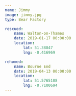 ```yaml
---
name: Jimmy
image: jimmy.jpg
type: Bear Factory

rescued:
    name: Walton-on-Thames
    date: 2019-01-17 00:00:00
    location:
        lat: 51.38847
        lng: -0.416969

rehomed:
    name: Bourne End
    date: 2019-04-13 00:00:00
    location:
        lat: 51.5765108
        lng: -0.7100694
---
```

